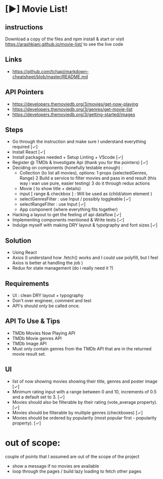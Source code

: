 # [►] Movie List!

## instructions

Download a copy of the files and npm install & start
or visit https://arashkiani.github.io/movie-list/ to see the live code

## Links
* https://github.com/tchapi/markdown-cheatsheet/blob/master/README.md

## API Pointers

* https://developers.themoviedb.org/3/movies/get-now-playing
* https://developers.themoviedb.org/3/genres/get-movie-list
* https://developers.themoviedb.org/3/getting-started/images

## Steps

* Go through the instruction and make sure I understand everything required [✓]
* Install React [✓]
* Install packages needed + Setup Linting + VScode [✓]
* Register @ TMDb & Investigate Api (thank you for the pointers) [✓]
* Deciding on components (honefully testable enough) :
  * Collection (to list all movies), options:
    1 props {selectedGenres, Range} 
    2 Build a service to filter movies and pass in end result (this way i wan use pure, easier testing)
    3 do it through redux actions
  * Movie ( to show title + details)
  * input [ range & checkbox ] : Will be used as (child/atom element )
  * selectGenresFilter : use Input / possibly toggleable  [✓]
  * selectRangeFilter : use Input  [✓]
  * App component (where everything fits together)
* Hacking a layout to get the feeling of api dataflow  [✓]
* Implementing components mentioned & Write tests [✓]
* Indulge myself with making DRY layout & typography and font sizes [✓]

## Solution

* Using React
* Axios (I understand how .fetch() works and I could use polyfill, but I feel Axios is better at handling the job )
* Redux for state management (do i really need it ?)

## Requirements

* UI : clean DRY layout + typography
* Don't over engineer, comment and test
* API's should only be called once.

## API To Use &  Tips

* TMDb Movies Now Playing API
* TMDb Movie genres API
* TMDb Image API
* Must only contain genres from the TMDb API that are in the returned movie result set.

## UI

* list of now showing movies showing their title, genres and poster image [✓]
* Minimum rating input with a range between 0 and 10, increments of 0.5 and a default set to 3. [✓]
* Movies should also be filterable by their rating (vote_average property). [✓]
* Movies should be filterable by multiple genres (checkboxes) [✓]
* Movies should be ordered by popularity (most popular first - popularity property). [✓]

# out of scope:
couple of points that I assumed are out of the scope of the project

* show a message if no movies are available
* loop through the pages / build lazy loading to fetch other pages